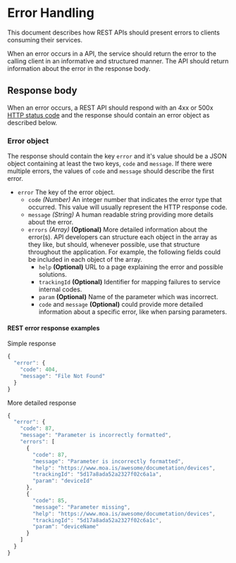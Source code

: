 # Error Handling

This document describes how REST APIs should present errors to clients consuming their services.

When an error occurs in a API, the service should return the error to the calling client in an informative and structured manner. The API should return information about the error in the response body.

## Response body

When an error occurs, a REST API should respond with an 4xx or 500x [HTTP status code](http-status-codes.md) and the response should contain an error object as described below.

### Error object

The response should contain the key `error` and it's value should be a JSON object containing at least the two keys, `code` and `message`. If there were multiple errors, the values of `code` and `message` should describe the first error.

- `error` The key of the error object.
  - `code` _(Number)_ An integer number that indicates the error type that occurred. This value will usually represent the HTTP response code.
  - `message` _(String)_ A human readable string providing more details about the error.
  - `errors` _(Array)_ **(Optional)** More detailed information about the error(s). API developers can structure each object in the array as they like, but should, whenever possible, use that structure throughout the application. For example, the following fields could be included in each object of the array.
    - `help` **(Optional)** URL to a page explaining the error and possible solutions.
    - `trackingId` **(Optional)** Identifier for mapping failures to service internal codes.
    - `param` **(Optional)** Name of the parameter which was incorrect.
    - `code` and `message` **(Optional)** could provide more detailed information about a specific error, like when parsing parameters.

#### REST error response examples

Simple response

```javascript
{
  "error": {
    "code": 404,
    "message": "File Not Found"
  }
}
```

More detailed response

```javascript
{
  "error": {
    "code": 87,
    "message": "Parameter is incorrectly formatted",
    "errors": [
      {
        "code": 87,
        "message": "Parameter is incorrectly formatted",
        "help": "https://www.moa.is/awesome/documetation/devices",
        "trackingId": "5d17a8ada52a2327f02c6a1a",
        "param": "deviceId"
      },
      {
        "code": 85,
        "message": "Parameter missing",
        "help": "https://www.moa.is/awesome/documetation/devices",
        "trackingId": "5d17a8ada52a2327f02c6a1c",
        "param": "deviceName"
      }
    ]
  }
}
```
